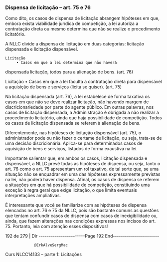 ### Dispensa de licitação – art. 75 e 76
Como dito, os casos de dispensa de licitação abrangem hipóteses em que, embora exista viabilidade jurídica de
competição, a lei autoriza a contratação direta ou mesmo determina que não se realize o procedimento licitatório.

A NLLC divide a dispensa de licitação em duas categorias: licitação dispensada e licitação dispensável.


    Licitação
         • Casos em que a lei determina que não haverá
   dispensada
           licitação, todos para a alienação de bens.
     (art. 76)


   Licitação
          • Casos em que a lei faculta a contratação direta para
  dispensável
       a aquisição de bens e serviços (licita se quiser).
    (art. 75)

Na licitação dispensada (art. 76), a lei estabelece de forma taxativa os casos em que não se deve realizar licitação,
não havendo margem de discricionariedade por parte do agente público. Em outras palavras, nos casos de licitação
dispensada, a Administração é obrigada a não realizar a procedimento licitatório, ainda que haja possibilidade de
competição. Todos os casos de licitação dispensada se referem à alienação de bens.

Diferentemente, nas hipóteses de licitação dispensável (art. 75), o administrador pode ou não fazer o certame de
licitação, ou seja, trata-se de uma decisão discricionária. Aplica-se para determinados casos de aquisição de bens
e serviços, listados de forma exaustiva na lei.

Importante salientar que, em ambos os casos, licitação dispensada e dispensável, a NLLC prevê todas as hipóteses
de dispensa, ou seja, tanto o art. 76 como o art. 75 apresentam um rol taxativo, de tal sorte que, se uma situação
não se enquadrar em uma das hipóteses expressamente previstas na lei, não poderá haver dispensa. Afinal,
os casos de dispensa se referem a situações em que há possibilidade de competição, constituindo uma exceção à
regra geral que exige licitação, o que limita eventuais interpretações ampliativas.

É interessante que você se familiarize com as hipóteses de dispensa elencadas no art. 76 e 75 da NLLC, pois são
bastante comuns as questões que tentam confundir casos de dispensa com casos de inexigibilidade ou, ainda, que
fazem alterações nas condições expressas nos incisos do art. 75. Portanto, leia com atenção esses dispositivos!




 192 de 279 | Dir
-----------------------Page 192 End-----------------------

                 @ErkAlveSergMac
 Curs           NLCC14133 – parte 1: Licitações